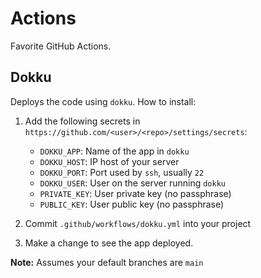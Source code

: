 # Actions

Favorite GitHub Actions.

## Dokku

Deploys the code using `dokku`. How to install:

1. Add the following secrets in `https://github.com/<user>/<repo>/settings/secrets`:

   - `DOKKU_APP`: Name of the app in `dokku`
   - `DOKKU_HOST`: IP host of your server
   - `DOKKU_PORT`: Port used by `ssh`, usually `22`
   - `DOKKU_USER`: User on the server running `dokku`
   - `PRIVATE_KEY`: User private key (no passphrase)
   - `PUBLIC_KEY`: User public key (no passphrase)

2. Commit `.github/workflows/dokku.yml` into your project

3. Make a change to see the app deployed.

**Note:** Assumes your default branches are `main`
